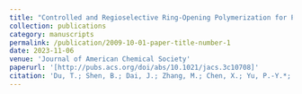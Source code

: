 ```yaml
---
title: "Controlled and Regioselective Ring-Opening Polymerization for Poly(disulfide)s by Anion-Binding Catalysis"
collection: publications
category: manuscripts
permalink: /publication/2009-10-01-paper-title-number-1
date: 2023-11-06
venue: 'Journal of American Chemical Society'
paperurl: '[http://pubs.acs.org/doi/abs/10.1021/jacs.3c10708]'
citation: 'Du, T.; Shen, B.; Dai, J.; Zhang, M.; Chen, X.; Yu, P.-Y.*; Liu, Y.* Controlled and regioselective ring-opening polymerization for poly(disulfide)s by anion-binding catalysis. J. Am. Chem. Soc. 2023, 145, 27788–27799.'
---
```

